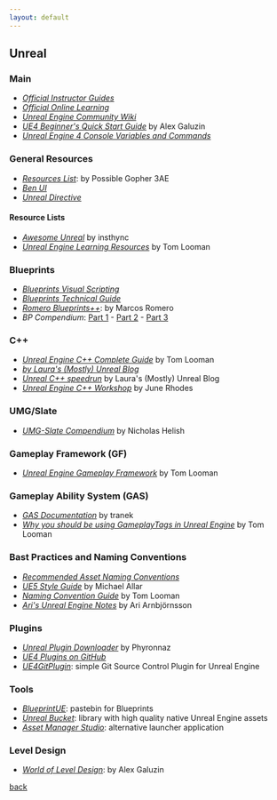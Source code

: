 ```yaml
---
layout: default
---
```


## Unreal

### Main

* _[Official Instructor Guides](https://www.unrealengine.com/en-US/educators/resources)_
* _[Official Online Learning](https://www.unrealengine.com/en-US/onlinelearning-courses)_
* _[Unreal Engine Community Wiki](https://unrealcommunity.wiki/)_
* _[UE4 Beginner's Quick Start Guide](https://www.worldofleveldesign.com/store/free-guides/ue4-beginners-crash-course-guide.php)_ by Alex Galuzin
* _[Unreal Engine 4 Console Variables and Commands](https://consolehelp.imzlp.me/)_

### General Resources

* _[Resources List](https://possible-gopher-3ae.notion.site/2271d583cdd8422fb4cb71af395e4a64?v=246bf69580234a2499ea16656f8ec870)_: by Possible Gopher 3AE
* _[Ben UI](https://benui.ca/unreal/)_
* _[Unreal Directive](https://www.unrealdirective.com/)_

#### Resource Lists

* _[Awesome Unreal](https://github.com/insthync/awesome-unreal)_ by insthync
* _[Unreal Engine Learning Resources](https://www.tomlooman.com/unreal-engine-resources/)_ by Tom Looman

### Blueprints

* _[Blueprints Visual Scripting](https://docs.unrealengine.com/en-US/ProgrammingAndScripting/Blueprints/index.html)_
* _[Blueprints Technical Guide](https://docs.unrealengine.com/en-US/ProgrammingAndScripting/Blueprints/TechnicalGuide/index.html)_
* _[Romero Blueprints++](https://romeroblueprints.blogspot.com/)_: by Marcos Romero
* _BP Compendium_: [Part 1](https://c921d50e-a-62cb3a1a-s-sites.googlegroups.com/site/romerogames/BP_Compendium.pdf) - [Part 2](https://c921d50e-a-62cb3a1a-s-sites.googlegroups.com/site/romerogames/BPCompendium2.pdf) - [Part 3](https://c921d50e-a-62cb3a1a-s-sites.googlegroups.com/site/romerogames/BPCompendium3.pdf)

### C++

* _[Unreal Engine C++ Complete Guide](https://www.tomlooman.com/unreal-engine-cpp-guide/)_ by Tom Looman
* _[by Laura's (Mostly) Unreal Blog](https://landelare.github.io/)_
* _[Unreal C++ speedrun](https://landelare.github.io/2023/01/07/cpp-speedrun.html)_ by Laura's (Mostly) Unreal Blog
* _[Unreal Engine C++ Workshop](https://dev.epicgames.com/community/learning/tutorials/5w4b/unreal-engine-c-workshop?s=09)_ by June Rhodes

### UMG/Slate

* _[UMG-Slate Compendium](https://github.com/YawLighthouse/UMG-Slate-Compendium)_ by Nicholas Helish

### Gameplay Framework (GF)

* _[Unreal Engine Gameplay Framework](https://www.tomlooman.com/unreal-engine-gameplay-framework/)_ by Tom Looman

### Gameplay Ability System (GAS)

* _[GAS Documentation](https://github.com/tranek/GASDocumentation)_ by tranek
* _[Why you should be using GameplayTags in Unreal Engine](https://www.tomlooman.com/unreal-engine-gameplaytags-data-driven-design/)_ by Tom Looman

### Bast Practices and Naming Conventions

* _[Recommended Asset Naming Conventions](https://docs.unrealengine.com/5.0/en-US/recommended-asset-naming-conventions-in-unreal-engine-projects/)_
* _[UE5 Style Guide](https://github.com/Allar/ue5-style-guide)_ by Michael Allar
* _[Naming Convention Guide](https://www.tomlooman.com/unreal-engine-naming-convention-guide/)_ by Tom Looman
* _[Ari's Unreal Engine Notes](https://flassari.notion.site/Ari-s-Unreal-Engine-Notes-1a75e43f4014464984d4fae0617e5cef)_ by Ari Arnbjörnsson

### Plugins

* _[Unreal Plugin Downloader](https://github.com/Phyronnaz/PluginDownloader)_ by Phyronnaz
* _[UE4 Plugins on GitHub](https://github.com/ue4plugins)_
* _[UE4GitPlugin](https://srombauts.github.io/UE4GitPlugin/)_: simple Git Source Control Plugin for Unreal Engine

### Tools

* _[BlueprintUE](https://blueprintue.com/)_: pastebin for Blueprints
* _[Unreal Bucket](https://unrealbucket.com/)_: library with high quality native Unreal Engine assets
* _[Asset Manager Studio](https://assetmanager.studio/?s=09)_: alternative launcher application

### Level Design

* _[World of Level Design](https://www.worldofleveldesign.com/)_: by Alex Galuzin

[back](../)
